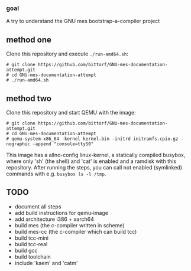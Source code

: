 ### goal

A try to understand the GNU mes bootstrap-a-compiler project

## method one

Clone this repository and execute `./run-amd64.sh`:
```
# git clone https://github.com/bittorf/GNU-mes-documentation-attempt.git
# cd GNU-mes-documentation-attempt
# ./run-amd64.sh
```

## method two

Clone this repository and start QEMU with the image:
```
# git clone https://github.com/bittorf/GNU-mes-documentation-attempt.git
# cd GNU-mes-documentation-attempt
# qemu-system-x86_64 -kernel kernel.bin -initrd initramfs.cpio.gz -nographic -append "console=ttyS0"
```
This image has a allno-config linux-kernel, a statically compiled busybox,
where only 'sh' (the shell) and 'cat' is enabled and a ramdisk
with this repository. After running the steps, you can call
not enabled (symlinked) commands with e.g. `busybox ls -l /tmp`.

## TODO

* document all steps
* add build instructions for qemu-image
* add architecture i386 + aarch64
* build mes (the c-compiler written in scheme)
* build mes-cc (the c-compiler which can build tcc)
* build tcc-mini
* build tcc-real
* build gcc
* build toolchain
* include 'kaem' and 'catm'


